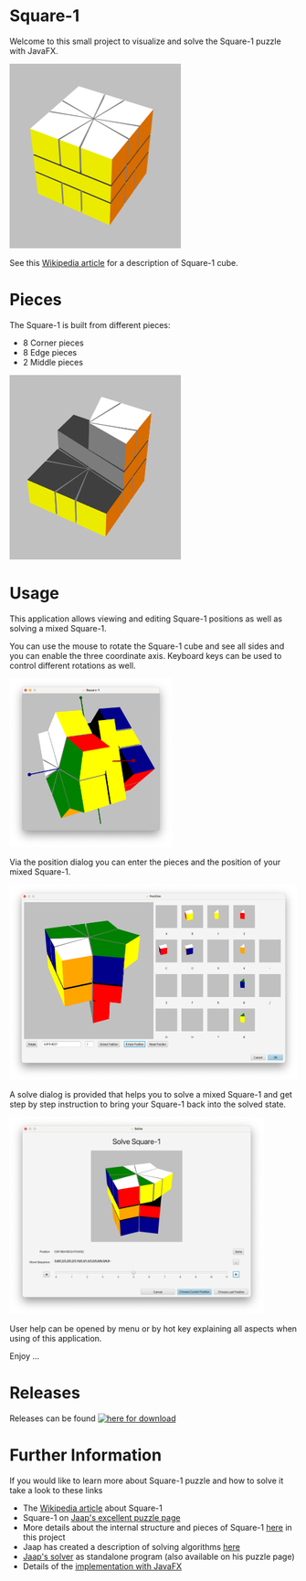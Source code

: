 # Square-1

Welcome to this small project to visualize and solve the Square-1 puzzle with JavaFX.

<img src="images/Square1.png" alt="Square 1" width="300" height="323">

See this [Wikipedia article](https://en.wikipedia.org/wiki/Square-1_%28puzzle%29) for a description of Square-1 cube.

# Pieces

The Square-1 is built from different pieces:

+ 8 Corner pieces
+ 8 Edge pieces
+ 2 Middle pieces

<img src="images/Square1Assemble.png" alt="Square 1 Assemble" width="300" height="323">

# Usage

This application allows viewing and editing Square-1 positions as well as solving a mixed Square-1. 

You can use the mouse to rotate the Square-1 cube and see all sides and you can enable the three coordinate axis. Keyboard keys can be used to control different rotations as well.

<img src="images/rotate.png" alt="Square 1 Rotate" width="285" height="296">


Via the position dialog you can enter the pieces and the position of your mixed Square-1.

<img src="images/position.png" alt="Square 1 Position Dialog" width="537" height="342">


A solve dialog is provided that helps you to solve a mixed Square-1 and get step by step instruction to bring your Square-1 back into the solved state.

<img src="images/solved.png" alt="Square 1 Solve Dialog" width="445" height="345">

User help can be opened by menu or by hot key explaining all aspects when using of this application.

Enjoy ...

# Releases

Releases can be found [![here for download](https://img.shields.io/github/v/release/treimers/square-1?label=Download)](https://github.com/treimers/square-1/releases/latest)

# Further Information

If you would like to learn more about Square-1 puzzle and how to solve it take a look to these links

* The [Wikipedia article](https://en.wikipedia.org/wiki/Square-1_%28puzzle%29) about Square-1
* Square-1 on [Jaap's excellent puzzle page](https://www.jaapsch.net/puzzles/square1.htm)
* More details about the internal structure and pieces of Square-1 [here](internals.md) in this project
* Jaap has created a description of solving algorithms [here](https://www.jaapsch.net/puzzles/compcube.htm)
* [Jaap's solver](https://github.com/mikavilpas/squanmate/tree/master/resources/public/jaap-square1-solver) as standalone program (also available on his puzzle page)
* Details of the [implementation with JavaFX](implementation.md)
